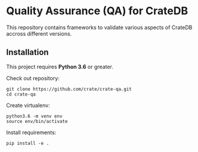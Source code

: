 # Quality Assurance (QA) for CrateDB

This repository contains frameworks to validate various aspects of CrateDB
accross different versions.

## Installation

This project requires **Python 3.6** or greater.

Check out repository:

```
git clone https://github.com/crate/crate-qa.git
cd crate-qa
```

Create virtualenv:

```
python3.6 -m venv env
source env/bin/activate
```

Install requirements:

```
pip install -e .
```
